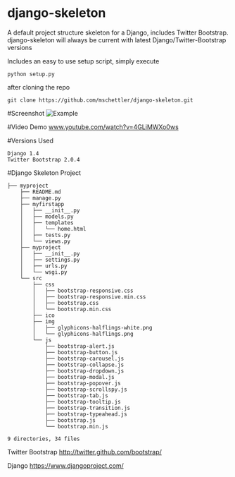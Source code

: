django-skeleton
===============

A default project structure skeleton for a Django, includes Twitter Bootstrap. django-skeleton will always be current with latest Django/Twitter-Bootstrap versions

Includes an easy to use setup script, simply execute 
    
    python setup.py
    
after cloning the repo

    git clone https://github.com/mschettler/django-skeleton.git

#Screenshot
![Example](https://raw.github.com/mschettler/django-skeleton/master/screenshot.png)



#Video Demo
www.youtube.com/watch?v=4GLiMWXo0ws


#Versions Used

    Django 1.4
    Twitter Bootstrap 2.0.4


#Django Skeleton Project


    ├── myproject
        ├── README.md
        ├── manage.py
        ├── myfirstapp
        │   ├── __init__.py
        │   ├── models.py
        │   ├── templates
        │   │   └── home.html
        │   ├── tests.py
        │   └── views.py
        ├── myproject
        │   ├── __init__.py
        │   ├── settings.py
        │   ├── urls.py
        │   └── wsgi.py
        └── src
            ├── css
            │   ├── bootstrap-responsive.css
            │   ├── bootstrap-responsive.min.css
            │   ├── bootstrap.css
            │   └── bootstrap.min.css
            ├── ico
            ├── img
            │   ├── glyphicons-halflings-white.png
            │   └── glyphicons-halflings.png
            └── js
                ├── bootstrap-alert.js
                ├── bootstrap-button.js
                ├── bootstrap-carousel.js
                ├── bootstrap-collapse.js
                ├── bootstrap-dropdown.js
                ├── bootstrap-modal.js
                ├── bootstrap-popover.js
                ├── bootstrap-scrollspy.js
                ├── bootstrap-tab.js
                ├── bootstrap-tooltip.js
                ├── bootstrap-transition.js
                ├── bootstrap-typeahead.js
                ├── bootstrap.js
                └── bootstrap.min.js
    
    9 directories, 34 files
    
    
    
Twitter Bootstrap
http://twitter.github.com/bootstrap/

Django
https://www.djangoproject.com/